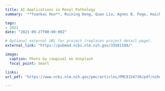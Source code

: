 ```yaml
---
title: AI Applications in Renal Pathology
summary: '**Yuankai Huo**, Ruining Deng, Quan Liu, Agnes B. Fogo, Haichun Yang <br> ***Kidney International*** **(2021)**' 

tags:
- 2021
date: "2021-09-27T00:00:00Z"

# Optional external URL for project (replaces project detail page).
external_link: "https://pubmed.ncbi.nlm.nih.gov/33581198/"

image:
  caption: Photo by rawpixel on Unsplash
  focal_point: Smart

links:
url_pdf: "https://www.ncbi.nlm.nih.gov/pmc/articles/PMC8154730/pdf/nihms-1701926.pdf"

---
```

